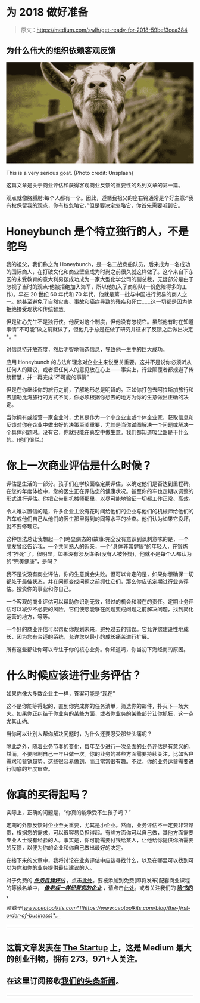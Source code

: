 # 为 2018 做好准备

> 原文：<https://medium.com/swlh/get-ready-for-2018-59bef3cea384>

## 为什么伟大的组织依赖客观反馈

![](img/7d84769e7e8cadb9d48124989822e050.png)

This is a very serious goat. (Photo credit: Unsplash)

这篇文章是关于商业评估和获得客观商业反馈的重要性的系列文章的第一篇。

观点就像胳膊肘:每个人都有一个。因此，遵循我祖父的座右铭通常是个好主意:“我有权保留我的观点，你有权忽略它。”但是要决定忽略它，你首先需要听到它。

# Honeybunch 是个特立独行的人，不是鸵鸟

我的祖父，我们称之为 Honeybunch，是一名二战商船队员，后来成为一名成功的国际商人，在打破文化和商业壁垒成为时尚之前很久就这样做了。这个来自下东区的未受教育的意大利男孩成功成为一家大型化学公司的副总裁，无疑部分是由于忽视了当时的观点:他被拒绝加入海军，所以他加入了商船队(一份危险得多的工作)。早在 20 世纪 60 年代和 70 年代，他就是第一批与中国进行贸易的商人之一。他甚至避免了自然灾害、事故和癌症导致的残疾和死亡……这一切都是因为他拒绝接受现状和传统智慧。

但是甜心先生不是独行侠。他反对这个制度，但他没有忽视它。虽然他有时在知道事情“不可能”做之前就做了，但他几乎总是在做了研究并征求了反馈之后做出决定*。*

对信息持开放态度，然后明智地筛选信息，导致他一生中的巨大成功。

应用 Honeybunch 的方法和理念对企业主来说至关重要。这并不是说你必须听从任何人的建议，或者把任何人的意见放在心上——事实上，行业颠覆者都规避了传统智慧，并一再完成“不可能的事情”

但是在你继续你的旅行之前，了解地形总是明智的。正如你打包去阿拉斯加旅行和去加勒比海旅行的方式不同，你必须根据你想去的地方为你的生意做出正确的决定。

当你拥有或经营一家企业时，尤其是作为一个小企业主或个体企业家，获取信息和反馈对你在企业中做出好的决策至关重要，尤其是当你试图解决一个问题或解决一个具体问题时。没有它，你就只能在真空中做生意。我们都知道吸尘器是干什么的。(他们很烂。)

# 你上一次商业评估是什么时候？

评估是生活的一部分。孩子们在学校面临定期评估，以确定他们是否达到里程碑。在您的年度体检中，您的医生正在评估您的健康状况。甚至你的车也定期以调整的形式进行评估。你把它带到机械师那里，以尽可能地验证一切都工作正常、高效。

令人难以置信的是，许多企业主没有花时间给他们的企业与他们的机械师给他们的汽车或他们自己从他们的医生那里得到的同等水平的检查。他们认为如果它没坏，就不要修理它。

这种想法总让我想起一个(略显病态的)故事:完全没有意识到讽刺意味的是，一个朋友曾经告诉我，一个共同熟人的近亲，一个“身体非常健康”的年轻人，在锻炼时“猝死”了。很明显，如果没有涉及谋杀(没有人被怀疑)，他就不是每个人都认为的“完美健康”，是吗？

我不是说没有商业评估，你的生意就会失败。但可以肯定的是，如果你想确保一切都处于最佳状态，并在问题变成问题之前抓住它们，那么你应该定期进行业务评估。投资你的事业和你自己。

一个客观的商业评估可以帮助你识别无效，错过的机会和潜在的责任。定期业务评估可以减少不必要的风险。它们使您能够在问题变成问题之前解决问题，找到简化运营的地方，等等。

一个好的商业评估可以帮助你规划未来，避免过去的错误。它允许您建设性地成长，因为您有合适的系统，允许您以最小的成长痛苦进行扩展。

所有这些都让你可以专注于你的核心业务。你知道吗，你当初下海经商的原因。

# 什么时候应该进行业务评估？

如果你像大多数企业主一样，答案可能是“现在”

这不是你能等得起的，直到你完成你的任务清单，筛选你的邮件，扑灭下一场大火。如果你正纠结于你业务的某些方面，或者你业务的某些部分让你抓狂，这一点尤其正确。

当你可以让别人帮你解决问题时，为什么还要忍受那些头痛呢？

除此之外，随着业务节奏的变化，每年至少进行一次全面的业务评估是有意义的。然而，不要限制自己一年只做一次。你的业务的某些方面需要持续关注，比如客户需求和营销趋势。这些很容易做到，而且常常很有趣。不过，你的业务运营需要进行彻底的年度审查。

# 你真的买得起吗？

实际上，正确的问题是，“你真的能承受不生孩子吗？”

定期的外部反馈对企业至关重要，尤其是小企业。然而，业务评估不一定要非常昂贵，根据您的需求，可以很容易负担得起。有些方面你可以自己做，其他方面需要专业人士或有经验的人。事实是，你可能需要付钱给某人，让他给你提供你所需要的反馈，以便为你的企业和你自己做出最好的决定。

在接下来的文章中，我将讨论在业务评估中应该寻找什么，以及在哪里可以找到可以为你和你的业务提供最佳建议的人。

对于免费的 [***业务自我评估***](https://www.ceotoolkits.com/store/Vx5K8t3s) ，点击[此处](https://www.ceotoolkits.com/store/Vx5K8t3s)。要被添加到免费(即将发布)配套商业课程的等候名单中， [***像老板一样经营您的企业***](https://www.ceotoolkits.com/store/27VrK769) ，请点击[此处](https://www.ceotoolkits.com/store/27VrK769)。或者关注我们的 [**脸书的**](https://www.facebook.com/CEOToolkits/) **。**

*原载于*[*www.ceotoolkits.com*](https://www.ceotoolkits.com/blog/the-first-order-of-business)*。*

![](img/731acf26f5d44fdc58d99a6388fe935d.png)

## 这篇文章发表在 [The Startup](https://medium.com/swlh) 上，这是 Medium 最大的创业刊物，拥有 273，971+人关注。

## 在这里订阅接收[我们的头条新闻](http://growthsupply.com/the-startup-newsletter/)。

![](img/731acf26f5d44fdc58d99a6388fe935d.png)